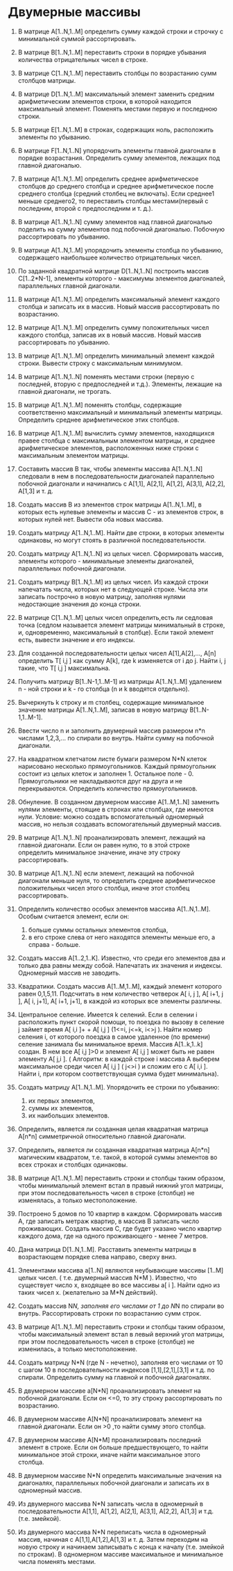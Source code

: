 # Двумерные массивы

1. В  матрице А[1..N,1..M] определить сумму каждой строки и строчку с минимальной суммой рассортировать.

2. В матрице В[1..N,1..M] переставить строки в порядке убывания количества отрицательных чисел в строке.

3. B матрице С[1..N,1..M] переставить столбцы по возрастанию сумм столбцов матрицы.

4. В матрице D[1..N,1..M] максимальный элемент заменить средним арифметическим элементов строки, в которой находится максимальный элемент. Поменять местами первую и последнюю строки.

5. В матрице E[1..N,1..M] в строках, содержащих ноль, расположить элементы по убыванию.

6. В матрице F[1..N,1..N] упорядочить элементы главной диагонали в порядке возрастания. Определить сумму элементов, лежащих под главной диагональю.

7. В матрице A[1..N,1..M] определить среднее арифметическое столбцов до среднего столбца и среднее арифметическое после среднего столбца (средний столбец не включать). Если среднее1 меньше среднего2, то переставить столбцы местами(первый с последним, второй с предпоследним и т. д.).

8. В матрице A[1..N,1..N] сумму элементов над главной диагональю поделить на сумму элементов под побочной диагональю. Побочную рассортировать по убыванию.

9. В матрице A[1..N,1..M] упорядочить элементы столбца по убыванию, содержащего наибольшее количество отрицательных чисел.

10. По заданной квадратной матрице D[1..N,1..N] построить массив C[1..2*N-1], элементы которого - максимумы элементов диагоналей, параллельных главной диагонали.

11. В матрице A[1..N,1..M] определить максимальный элемент каждого столбца и записать их в массив. Новый массив рассортировать по возрастанию.

12. В матрице A[1..N,1..M] определить сумму положительных чисел каждого столбца, записав их в новый массив. Новый массив рассортировать по убыванию.

13. В матрице A[1..N,1..M] определить минимальный элемент каждой строки. Вывести строку с максимальным минимумом.

14. В матрице A[1..N,1..N] поменять местами строки (первую с последней, вторую с предпоследней и т.д.). Элементы, лежащие на главной диагонали, не трогать.

15. В матрице A[1..N,1..M] поменять столбцы, содержащие соответственно максимальный и минимальный элементы матрицы. Определить среднее арифметическое этих столбцов.

16. В матрице A[1..N,1..M] вычислить сумму элементов, находящихся правее столбца с максимальным элементом матрицы, и среднее арифметическое элементов, расположенных ниже строки с максимальным элементом матрицы.

17. Составить массив В так, чтобы элементы массива A[1..N,1..N] следовали в нем в последовательности диагоналей параллельно побочной диагонали и начинались с A[1,1], A[2,1], A[1,2], A[3,1], A[2,2], A[1,3] и т. д.

18. Создать массив В из элементов строк матрицы A[1..N,1..M], в которых есть нулевые элементы и массив С - из элементов строк, в которых нулей нет. Вывести оба новых массива.

19. Создать матрицу A[1..N,1..M]. Найти две строки, в которых элементы одинаковы, но могут стоять в различной последовательности.

20. Создать матрицу A[1..N,1..N] из целых чисел. Сформировать массив, элементы которого - минимальные элементы диагоналей, параллельных побочной диагонали.

21. Создать матрицу B[1..N,1..M] из целых чисел. Из каждой строки напечатать числа, которых нет в следующей строке. Числа эти записать построчно в новую матрицу, заполняя нулями недостающие значения до конца строки.

22. В матрице C[1..N,1..M] целых чисел определить,есть ли седловая точка (седлом называется элемент матрицы минимальный в строке, и, одновременно, максимальный в столбце). Если такой элемент есть, вывести значение и его индексы.

23. Для созданной последовательности целых чисел A[1],A[2],..., A[n] определить T[ i,j ] как сумму A[k], где k изменяется от i до j. Найти i, j такие, что T[ i,j ] максимальна.

24. Получить матрицу B[1..N-1,1..M-1] из матрицы A[1..N,1..M] удалением n - ной строки и k - го столбца (n и k вводятся отдельно).

25. Вычеркнуть k строку и m столбец, содержащие минимальное значение матрицы A[1..N,1..M], записав в новую матрицу B[1..N-1,1..M-1].

26. Ввести число n и заполнить двумерный массив размером n*n числами 1,2,3,... по спирали во внутрь. Найти сумму на побочной диагонали.

27. На квадратном клетчатом листе бумаги размером N*N клеток нарисовано несколько прямоугольников. Каждый прямоугольник состоит из целых клеток и заполнен 1. Остальное поле - 0. Прямоугольники не накладываются друг на друга и не перекрываются. Определить количество прямоугольников.

28. Обнуление. В созданном двумерном массиве A[1..M,1..N] заменить нулями элементы, стоящие в строках или столбцах, где имеются нули. Условие: можно создать вспомогательный одномерный массив, но нельзя создавать вспомогательный двумерный массив.

29. В матрице A[1..N,1..N] проанализировать элемент, лежащий на главной диагонали. Если он равен нулю, то в этой строке определить минимальное значение, иначе эту строку рассортировать.

30. В матрице A[1..N,1..N] если элемент, лежащий на побочной диагонали меньше нуля, то определить среднее арифметическое положительных чисел этого столбца, иначе этот столбец рассортировать.

31. Определить количество особых элементов массива A[1..N,1..M]. Особым считается элемент, если он:
    1. больше суммы остальных элементов столбца,
    2. в его строке слева от него находятся элементы меньше его, а справа - больше.

32. Создать массив A[1..2,1..K]. Известно, что среди его элементов два и только два равны между собой. Напечатать их значения и индексы. Одномерный массив не заводить.

33. Квадратики. Создать массив A[1..M,1..M], каждый элемент которого равен 0,1,5,11. Подсчитать в нем количество четверок A[ i, j ], A[ i+1, j ], A[ i, j+1], A[ i+1, j+1], в каждой из которых все элементы различны.

34. Центральное селение. Имеется k селений. Если в селении i расположить пункт скорой помощи, то поездка по вызову в селение j займет время A[ i,i ]+ + A[ i,j ] (1<=i, j<=k, i<>j ). Найти номер селения i, от которого поездка в самое удаленное (по времени) селение занимала бы минимальное время. Массив A[1..k,1..k] создан. В нем все A[ i,j ]>0 и элемент A[ i,j ] может быть не равен элементу A[ j,i ]. ( Алгоритм: в каждой строке i массива А выберем максимальное среди чисел A[ i,j ] ( j<>i ) и сложим его с A[ i,i ]. Найти i, при котором соответствующая сумма будет минимальна).

35. Создать матрицу A[1..N,1..M]. Упорядочить ее строки по убыванию:
    1. их первых элементов,
    2. суммы их элементов, 
    3. их наибольших элементов.

36. Определить, является ли созданная целая квадратная матрица A[n*n] симметричной относительно главной диагонали.

37. Определить, является ли созданная квадратная матрица A[n*n] магическим квадратом, т.е. такой, в которой суммы элементов во всех строках и столбцах одинаковы.

38. В матрице A[1..N,1..M] переставить строки и столбцы таким образом, чтобы минимальный элемент встал в правый нижний угол матрицы, при этом последовательность чисел в строке (столбце) не изменялась, а только местоположение.

39. Построено 5 домов по 10 квартир в каждом. Сформировать массив А, где записать метраж квартир, в массив В записать число проживающих. Создать массив С, где будет указано число квартир каждого дома, где на одного проживающего - менее 7 метров.

40. Дана матрица D[1..N,1..M]. Расставить элементы матрицы в возрастающем порядке слева направо, сверху вниз.

41. Элементами массива a[1..N] являются неубывающие массивы [1..M] целых чисел. ( т.е. двумерный массив N\*M ). Известно, что существует число х, входящее во все массивы a[ i ]. Найти одно из таких чисел х. (желательно за  M\*N действий).

42. Создать массив N*N, заполняя его числами от 1 до N*N по спирали во внутрь. Рассортировать строки по возрастанию сумм строк.

43. В матрице A[1..N,1..M] переставить строки и столбцы таким образом, чтобы максимальный элемент встал в левый верхний угол матрицы, при этом последовательность чисел в строке (столбце) не изменилась, а только местоположение.

44. Создать матрицу N*N (где N - нечетно), заполняя его числами от 10 с шагом 10 в  последовательности индексов [1,1],[2,1],[3,1] и т.д. по спирали. Определить сумму на главной и побочной диагоналях.

45. В двумерном массиве а[N*N] проанализировать элемент на побочной диагонали. Если он <=0, то эту строку рассортировать по возрастанию.

46. В двумерном массиве А[N*N] проанализировать элемент на главной диагонали. Если он >0 ,то  найти сумму этого столбца.

47. В двумерном массиве A[N*M] проанализировать последний элемент в строке. Если он больше предшествующего, то найти минимальное этой строки, иначе найти максимальное этого столбца.

48. В двумерном массиве N*N определить максимальные значения на диагоналях, параллельных побочной диагонали и записать их в одномерный массив.

49. Из двумерного массива N*N записать числа в одномерный в последовательности А[1,1], А[1,2], А[2,1],  А[3,1], А[2,2], А[1,3]  и т.д. (т.е. змейкой).

50. Из двумерного массива N*N переписать числа в одномерный массив, начиная с А[1,1],А[1,2],A[1,3]  и т. д. Затем переходим на новую строку и начинаем записывать с конца к началу (т.е. змейкой по строкам). В одномерном массиве максимальное и минимальное числа поменять местами.
